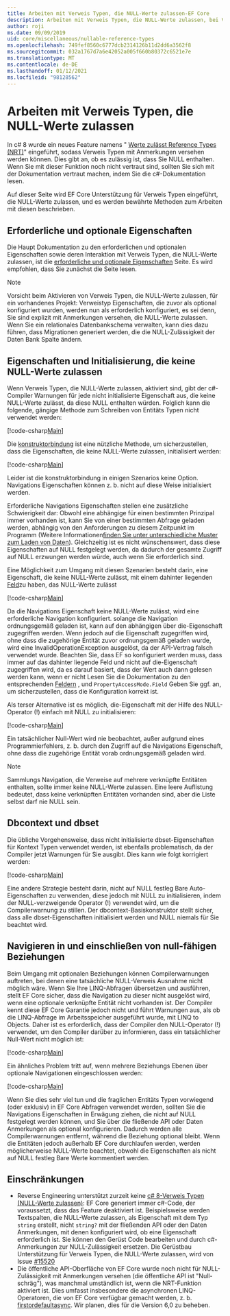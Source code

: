 ```yaml
---
title: Arbeiten mit Verweis Typen, die NULL-Werte zulassen-EF Core
description: Arbeiten mit Verweis Typen, die NULL-Werte zulassen, bei Verwendung von Entity Framework Core
author: roji
ms.date: 09/09/2019
uid: core/miscellaneous/nullable-reference-types
ms.openlocfilehash: 749fef8560c6777dcb2314126b11d2dd6a3562f8
ms.sourcegitcommit: 032a1767d7a6e42052a005f660b80372c6521e7e
ms.translationtype: MT
ms.contentlocale: de-DE
ms.lasthandoff: 01/12/2021
ms.locfileid: "98128562"
---
```

# <a name="working-with-nullable-reference-types"></a>Arbeiten mit Verweis Typen, die NULL-Werte zulassen

In c# 8 wurde ein neues Feature namens " [Werte zulässt Reference Types (NRT)](/dotnet/csharp/tutorials/nullable-reference-types)" eingeführt, sodass Verweis Typen mit Anmerkungen versehen werden können. Dies gibt an, ob es zulässig ist, dass Sie NULL enthalten. Wenn Sie mit dieser Funktion noch nicht vertraut sind, sollten Sie sich mit der Dokumentation vertraut machen, indem Sie die c#-Dokumentation lesen.

Auf dieser Seite wird EF Core Unterstützung für Verweis Typen eingeführt, die NULL-Werte zulassen, und es werden bewährte Methoden zum Arbeiten mit diesen beschrieben.

## <a name="required-and-optional-properties"></a>Erforderliche und optionale Eigenschaften

Die Haupt Dokumentation zu den erforderlichen und optionalen Eigenschaften sowie deren Interaktion mit Verweis Typen, die NULL-Werte zulassen, ist die [erforderliche und optionale Eigenschaften](xref:core/modeling/entity-properties#required-and-optional-properties) Seite. Es wird empfohlen, dass Sie zunächst die Seite lesen.

> [!NOTE]
> Vorsicht beim Aktivieren von Verweis Typen, die NULL-Werte zulassen, für ein vorhandenes Projekt: Verweistyp Eigenschaften, die zuvor als optional konfiguriert wurden, werden nun als erforderlich konfiguriert, es sei denn, Sie sind explizit mit Anmerkungen versehen, die NULL-Werte zulassen. Wenn Sie ein relationales Datenbankschema verwalten, kann dies dazu führen, dass Migrationen generiert werden, die die NULL-Zulässigkeit der Daten Bank Spalte ändern.

## <a name="non-nullable-properties-and-initialization"></a>Eigenschaften und Initialisierung, die keine NULL-Werte zulassen

Wenn Verweis Typen, die NULL-Werte zulassen, aktiviert sind, gibt der c#-Compiler Warnungen für jede nicht initialisierte Eigenschaft aus, die keine NULL-Werte zulässt, da diese NULL enthalten würden. Folglich kann die folgende, gängige Methode zum Schreiben von Entitäts Typen nicht verwendet werden:

[!code-csharp[Main](../../../samples/core/Miscellaneous/NullableReferenceTypes/CustomerWithWarning.cs?name=CustomerWithWarning&highlight=4-5)]

Die [konstruktorbindung](xref:core/modeling/constructors) ist eine nützliche Methode, um sicherzustellen, dass die Eigenschaften, die keine NULL-Werte zulassen, initialisiert werden:

[!code-csharp[Main](../../../samples/core/Miscellaneous/NullableReferenceTypes/CustomerWithConstructorBinding.cs?name=CustomerWithConstructorBinding&highlight=6-9)]

Leider ist die konstruktorbindung in einigen Szenarios keine Option. Navigations Eigenschaften können z. b. nicht auf diese Weise initialisiert werden.

Erforderliche Navigations Eigenschaften stellen eine zusätzliche Schwierigkeit dar: Obwohl eine abhängige für einen bestimmten Prinzipal immer vorhanden ist, kann Sie von einer bestimmten Abfrage geladen werden, abhängig von den Anforderungen zu diesem Zeitpunkt im Programm (Weitere Informationen[finden Sie unter unterschiedliche Muster zum Laden von Daten](xref:core/querying/related-data)). Gleichzeitig ist es nicht wünschenswert, dass diese Eigenschaften auf NULL festgelegt werden, da dadurch der gesamte Zugriff auf NULL erzwungen werden würde, auch wenn Sie erforderlich sind.

Eine Möglichkeit zum Umgang mit diesen Szenarien besteht darin, eine Eigenschaft, die keine NULL-Werte zulässt, mit einem dahinter liegenden [Feld](xref:core/modeling/backing-field)zu haben, das NULL-Werte zulässt

[!code-csharp[Main](../../../samples/core/Miscellaneous/NullableReferenceTypes/Order.cs?range=10-17)]

Da die Navigations Eigenschaft keine NULL-Werte zulässt, wird eine erforderliche Navigation konfiguriert. solange die Navigation ordnungsgemäß geladen ist, kann auf den abhängigen über die-Eigenschaft zugegriffen werden. Wenn jedoch auf die Eigenschaft zugegriffen wird, ohne dass die zugehörige Entität zuvor ordnungsgemäß geladen wurde, wird eine InvalidOperationException ausgelöst, da der API-Vertrag falsch verwendet wurde. Beachten Sie, dass EF so konfiguriert werden muss, dass immer auf das dahinter liegende Feld und nicht auf die-Eigenschaft zugegriffen wird, da es darauf basiert, dass der Wert auch dann gelesen werden kann, wenn er nicht Lesen Sie die Dokumentation zu den entsprechenden [Feldern](xref:core/modeling/backing-field) , und `PropertyAccessMode.Field` Geben Sie ggf. an, um sicherzustellen, dass die Konfiguration korrekt ist.

Als terser Alternative ist es möglich, die-Eigenschaft mit der Hilfe des NULL-Operator (!) einfach mit NULL zu initialisieren:

[!code-csharp[Main](../../../samples/core/Miscellaneous/NullableReferenceTypes/Order.cs?range=19)]

Ein tatsächlicher Null-Wert wird nie beobachtet, außer aufgrund eines Programmierfehlers, z. b. durch den Zugriff auf die Navigations Eigenschaft, ohne dass die zugehörige Entität vorab ordnungsgemäß geladen wird.

> [!NOTE]
> Sammlungs Navigation, die Verweise auf mehrere verknüpfte Entitäten enthalten, sollte immer keine NULL-Werte zulassen. Eine leere Auflistung bedeutet, dass keine verknüpften Entitäten vorhanden sind, aber die Liste selbst darf nie NULL sein.

## <a name="dbcontext-and-dbset"></a>Dbcontext und dbset

Die übliche Vorgehensweise, dass nicht initialisierte dbset-Eigenschaften für Kontext Typen verwendet werden, ist ebenfalls problematisch, da der Compiler jetzt Warnungen für Sie ausgibt. Dies kann wie folgt korrigiert werden:

[!code-csharp[Main](../../../samples/core/Miscellaneous/NullableReferenceTypes/NullableReferenceTypesContext.cs?name=Context&highlight=3-4)]

Eine andere Strategie besteht darin, nicht auf NULL festleg Bare Auto-Eigenschaften zu verwenden, diese jedoch mit NULL zu initialisieren, indem der NULL-verzweigende Operator (!) verwendet wird, um die Compilerwarnung zu stillen. Der dbcontext-Basiskonstruktor stellt sicher, dass alle dbset-Eigenschaften initialisiert werden und NULL niemals für Sie beachtet wird.

## <a name="navigating-and-including-nullable-relationships"></a>Navigieren in und einschließen von null-fähigen Beziehungen

Beim Umgang mit optionalen Beziehungen können Compilerwarnungen auftreten, bei denen eine tatsächliche NULL-Verweis Ausnahme nicht möglich wäre. Wenn Sie Ihre LINQ-Abfragen übersetzen und ausführen, stellt EF Core sicher, dass die Navigation zu dieser nicht ausgelöst wird, wenn eine optionale verknüpfte Entität nicht vorhanden ist. Der Compiler kennt diese EF Core Garantie jedoch nicht und führt Warnungen aus, als ob die LINQ-Abfrage im Arbeitsspeicher ausgeführt wurde, mit LINQ to Objects. Daher ist es erforderlich, dass der Compiler den NULL-Operator (!) verwendet, um den Compiler darüber zu informieren, dass ein tatsächlicher Null-Wert nicht möglich ist:

[!code-csharp[Main](../../../samples/core/Miscellaneous/NullableReferenceTypes/Program.cs?range=46)]

Ein ähnliches Problem tritt auf, wenn mehrere Beziehungs Ebenen über optionale Navigationen eingeschlossen werden:

[!code-csharp[Main](../../../samples/core/Miscellaneous/NullableReferenceTypes/Program.cs?range=36-39&highlight=2)]

Wenn Sie dies sehr viel tun und die fraglichen Entitäts Typen vorwiegend (oder exklusiv) in EF Core Abfragen verwendet werden, sollten Sie die Navigations Eigenschaften in Erwägung ziehen, die nicht auf NULL festgelegt werden können, und Sie über die fließende API oder Daten Anmerkungen als optional konfigurieren. Dadurch werden alle Compilerwarnungen entfernt, während die Beziehung optional bleibt. Wenn die Entitäten jedoch außerhalb EF Core durchlaufen werden, werden möglicherweise NULL-Werte beachtet, obwohl die Eigenschaften als nicht auf NULL festleg Bare Werte kommentiert werden.

## <a name="limitations"></a>Einschränkungen

* Reverse Engineering unterstützt zurzeit keine [c# 8-Verweis Typen (NULL-Werte zulassen)](/dotnet/csharp/tutorials/nullable-reference-types): EF Core generiert immer c#-Code, der voraussetzt, dass das Feature deaktiviert ist. Beispielsweise werden Textspalten, die NULL-Werte zulassen, als Eigenschaft mit dem Typ `string` erstellt, nicht `string?` mit der fließenden API oder den Daten Anmerkungen, mit denen konfiguriert wird, ob eine Eigenschaft erforderlich ist. Sie können den Gerüst Code bearbeiten und durch c#-Anmerkungen zur NULL-Zulässigkeit ersetzen. Die Gerüstbau Unterstützung für Verweis Typen, die NULL-Werte zulassen, wird von Issue [#15520](https://github.com/dotnet/efcore/issues/15520)
* Die öffentliche API-Oberfläche von EF Core wurde noch nicht für NULL-Zulässigkeit mit Anmerkungen versehen (die öffentliche API ist "Null-schräg"), was manchmal umständlich ist, wenn die NRT-Funktion aktiviert ist. Dies umfasst insbesondere die asynchronen LINQ-Operatoren, die von EF Core verfügbar gemacht werden, z. b. [firstordefaultasync](/dotnet/api/microsoft.entityframeworkcore.entityframeworkqueryableextensions.firstordefaultasync#Microsoft_EntityFrameworkCore_EntityFrameworkQueryableExtensions_FirstOrDefaultAsync__1_System_Linq_IQueryable___0__System_Linq_Expressions_Expression_System_Func___0_System_Boolean___System_Threading_CancellationToken_). Wir planen, dies für die Version 6,0 zu beheben.
